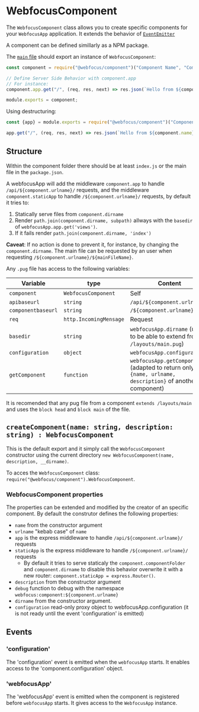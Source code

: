 # WebfocusComponent

The `WebfocusComponent` class allows you to create specific components for your `WebfocusApp` application.
It extends the behavior of [`EventEmitter`](https://nodejs.org/api/events.html#events_class_eventemitter)

A component can be defined simillarly as a NPM package. 

The [`main` file](https://docs.npmjs.com/cli/v7/configuring-npm/package-json#main) should export an instance of `WebfocusComponent`:

```javascript
const component = require("@webfocus/component")("Component Name", "Component Description");

// Define Server Side Behavior with component.app
// For instance: 
component.app.get("/", (req, res, next) => res.json(`Hello from ${component.name} API`))

module.exports = component;
```

Using destructuring:

```javascript
const {app} = module.exports = require("@webfocus/component")("Component Name", "Component Description");

app.get("/", (req, res, next) => res.json(`Hello from ${component.name} API`))
```

## Structure

Within the component folder there should be at least `index.js` or the main file in the `package.json`.

A webfocusApp will add the middleware `component.app` to handle `/api/${component.urlname}/` requests, and the middleware `component.staticApp` to handle `/${component.urlname}/` requests, by default it tries to:

 1. Statically serve files from `component.dirname`
 2. Render `path.join(component.dirname, subpath)` allways with the `basedir` of `webfocusApp.app.get('views')`.
   1. If it fails render `path.join(component.dirname, 'index')`

**Caveat**: If no action is done to prevent it, for instance, by changing the `component.dirname`. The main file can be requested by an user when requesting `/${component.urlname}/${mainFileName}`.

Any `.pug` file has access to the following variables:

Variable | type | Content
--- | --- | ---
`component` | `WebfocusComponent` | Self
`apibaseurl` | `string` | `/api/${component.urlname}/`
`componentbaseurl` | `string` | `/${component.urlname}/`
`req` | `http.IncomingMensage` | Request
`basedir` | `string` | `webfocusApp.dirname` (used to be able to extend from `/layouts/main.pug`)
`configuration` | `object` | `webfocusApp.configuration`
`getComponent` | `function` | `webfocusApp.getComponent` (adapted to return only `{name, urlname, description}` of another component)

It is recomended that any pug file from a component `extends /layouts/main` and uses the `block head` and `block main` of the file.

## `createComponent(name: string, description: string) : WebfocusComponent`

This is the default export and it simply call the `WebfocusComponent` constructor using the current directory `new WebfocusComponent(name, description, __dirname)`.

To acces the `WebfocusComponent` class:  `require("@webfocus/component").WebfocusComponent`.

### WebfocusComponent properties

The properties can be extended and modified by the creator of an specific component. By default the construtor defines the following properties:

 - `name` from the constructor argument
 - `urlname` "kebab case" of `name`
 - `app` is the express middleware to handle `/api/${component.urlname}/` requests
 - `staticApp` is the express middleware to handle `/${component.urlname}/` requests
   - By default it tries to serve staticaly the `component.componentFolder` and `component.dirname` to disable this behavior overwrite it with a new router: `component.staticApp = express.Router()`.
 - `description` from the constructor argument
 - `debug` function to debug with the namespace `webfocus:component:${component.urlname}`
 - `dirname` from the constructor argument.
 - `configuration` read-only proxy object to webfocusApp.configuration (it is not ready until the event 'configuration' is emitted)

## Events

### 'configuration'

The 'configuration' event is emitted when the `webfocusApp` starts. It enables access to the 'component.configuration' object.

### 'webfocusApp'

The 'webfocusApp' event is emitted when the component is registered before `webfocusApp` starts. It gives access to the `WebfocusApp` instance.